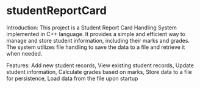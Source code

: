 # studentReportCard
Introduction:
This project is a Student Report Card Handling System implemented in C++ language. It provides a simple and efficient way to manage and store student information, including their marks and grades. The system utilizes file handling to save the data to a file and retrieve it when needed.

Features:
Add new student records,
View existing student records,
Update student information,
Calculate grades based on marks,
Store data to a file for persistence,
Load data from the file upon startup
